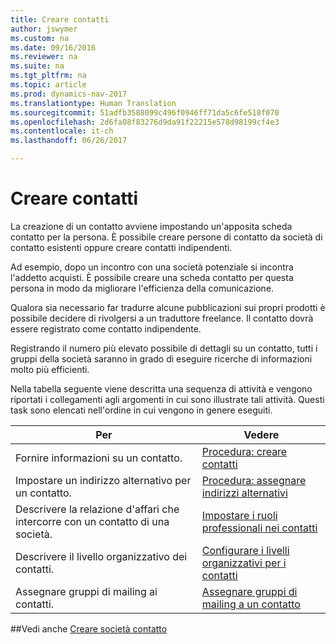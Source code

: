 ```yaml
---
title: Creare contatti
author: jswymer
ms.custom: na
ms.date: 09/16/2016
ms.reviewer: na
ms.suite: na
ms.tgt_pltfrm: na
ms.topic: article
ms.prod: dynamics-nav-2017
ms.translationtype: Human Translation
ms.sourcegitcommit: 51adfb3588099c496f0946ff71da5c6fe518f070
ms.openlocfilehash: 2d6fa08f83276d9da91f22215e578d98199cf4e3
ms.contentlocale: it-ch
ms.lasthandoff: 06/26/2017

---
```

# <a name="create-contact-persons"></a>Creare contatti
La creazione di un contatto avviene impostando un'apposita scheda contatto per la persona. È possibile creare persone di contatto da società di contatto esistenti oppure creare contatti indipendenti.

Ad esempio, dopo un incontro con una società potenziale si incontra l'addetto acquisti. È possibile creare una scheda contatto per questa persona in modo da migliorare l'efficienza della comunicazione.

Qualora sia necessario far tradurre alcune pubblicazioni sui propri prodotti è possibile decidere di rivolgersi a un traduttore freelance. Il contatto dovrà essere registrato come contatto indipendente.

Registrando il numero più elevato possibile di dettagli su un contatto, tutti i gruppi della società saranno in grado di eseguire ricerche di informazioni molto più efficienti.

Nella tabella seguente viene descritta una sequenza di attività e vengono riportati i collegamenti agli argomenti in cui sono illustrate tali attività. Questi task sono elencati nell'ordine in cui vengono in genere eseguiti.

|Per |Vedere |
|---|----|
|Fornire informazioni su un contatto.|[Procedura: creare contatti](marketing-how-create-contact-persons.md)|
|Impostare un indirizzo alternativo per un contatto.|[Procedura: assegnare indirizzi alternativi](marketing-how-assign-alternative-address.md)|
|Descrivere la relazione d'affari che intercorre con un contatto di una società.|[Impostare i ruoli professionali nei contatti](marketing-job-responsibilities.md)|
|Descrivere il livello organizzativo dei contatti.|[Configurare i livelli organizzativi per i contatti](marketing-organizational-levels.md)|
|Assegnare gruppi di mailing ai contatti.|[Assegnare gruppi di mailing a un contatto](marketing-mailing-groups.md#assign-mailing-groups-to-a-contact)|

##<a name="see-also"></a>Vedi anche
[Creare società contatto](marketing-create-contact-companies.md)

